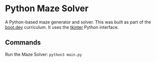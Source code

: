 # Python Maze Solver

A Python-based maze generator and solver. This was built as part of the [boot.dev](https://boot.dev) curriculum. It uses the [tkinter](https://docs.python.org/3/library/tkinter.html) Python interface.

## Commands

Run the Maze Solver:
`python3 main.py`
